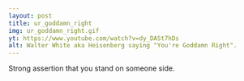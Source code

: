 ```yaml
---
layout: post
title: ur_goddamn_right
img: ur_goddamn_right.gif
yt: https://www.youtube.com/watch?v=dy_DASt7hDs
alt: Walter White aka Heisenberg saying "You're Goddamn Right".
---
```

Strong assertion that you stand on someone side.